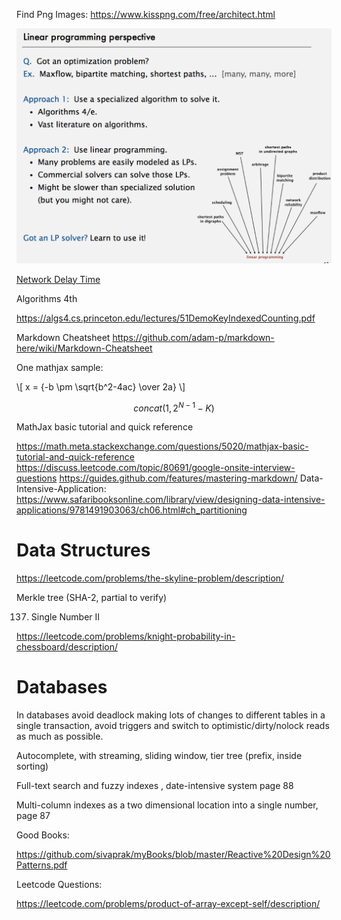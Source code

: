 Find Png Images: https://www.kisspng.com/free/architect.html

![Linear Programming](/assets/images/algorithm/linear-programming.png)

[Network Delay Time](/algorithm/a10-recursion-greedy-invariant.html#network-delay-time)

Algorithms 4th

https://algs4.cs.princeton.edu/lectures/51DemoKeyIndexedCounting.pdf

Markdown Cheatsheet
https://github.com/adam-p/markdown-here/wiki/Markdown-Cheatsheet

One mathjax sample:

\\[ x = {-b \pm \sqrt{b^2-4ac} \over 2a} \\]

$$concat(1, 2^{N-1} - K)$$

MathJax basic tutorial and quick reference

https://math.meta.stackexchange.com/questions/5020/mathjax-basic-tutorial-and-quick-reference
https://discuss.leetcode.com/topic/80691/google-onsite-interview-questions
https://guides.github.com/features/mastering-markdown/
Data-Intensive-Application:
https://www.safaribooksonline.com/library/view/designing-data-intensive-applications/9781491903063/ch06.html#ch_partitioning



# Data Structures

https://leetcode.com/problems/the-skyline-problem/description/

Merkle tree (SHA-2, partial to verify)

137. Single Number II

https://leetcode.com/problems/knight-probability-in-chessboard/description/

# Databases

In databases avoid deadlock making lots of changes to different tables in a single transaction, avoid triggers and switch to optimistic/dirty/nolock reads as much as possible.

Autocomplete, with streaming, sliding window, tier tree (prefix, inside sorting)

Full-text search and fuzzy indexes , date-intensive system page 88

Multi-column indexes as a two dimensional location into a single number, page 87

Good Books:

https://github.com/sivaprak/myBooks/blob/master/Reactive%20Design%20Patterns.pdf

Leetcode Questions:



https://leetcode.com/problems/product-of-array-except-self/description/
